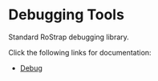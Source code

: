# Debugging Tools
Standard RoStrap debugging library.

Click the following links for documentation:
- [Debug](https://rostrap.github.io/Libraries/Debug/)
